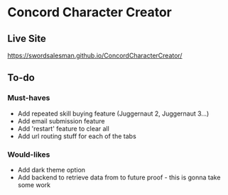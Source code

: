 # Concord Character Creator

## Live Site
https://swordsalesman.github.io/ConcordCharacterCreator/


## To-do
### Must-haves
- Add repeated skill buying feature (Juggernaut 2, Juggernaut 3...)
- Add email submission feature
- Add 'restart' feature to clear all
- Add url routing stuff for each of the tabs
### Would-likes
- Add dark theme option
- Add backend to retrieve data from to future proof - this is gonna take some work